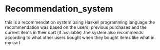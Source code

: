 # Recommendation_system
this is a recommendation system using Haskell programming language the recommendation was based on the users' previous purchases and the current items in their cart (if available) .the system also recommends according to what other users bought when they bought items like what in my cart
